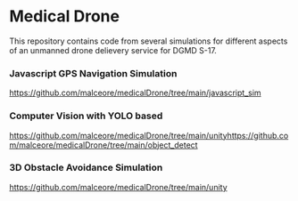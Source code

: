 # Medical Drone

This repository contains code from several simulations for different aspects of an unmanned drone delievery service for DGMD S-17.

### Javascript GPS Navigation Simulation
https://github.com/malceore/medicalDrone/tree/main/javascript_sim


### Computer Vision with YOLO based 
https://github.com/malceore/medicalDrone/tree/main/unityhttps://github.com/malceore/medicalDrone/tree/main/object_detect


### 3D Obstacle Avoidance Simulation
https://github.com/malceore/medicalDrone/tree/main/unity

